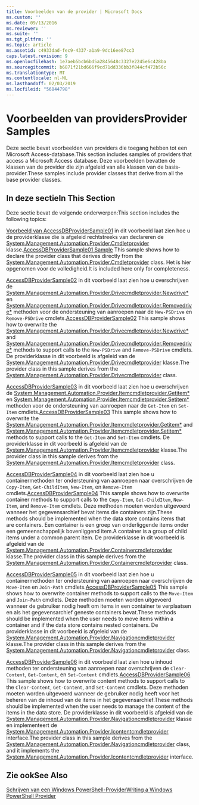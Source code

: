 ```yaml
---
title: Voorbeelden van de provider | Microsoft Docs
ms.custom: ''
ms.date: 09/13/2016
ms.reviewer: ''
ms.suite: ''
ms.tgt_pltfrm: ''
ms.topic: article
ms.assetid: c4933dad-fec9-4337-a1a9-9dc16ee87cc3
caps.latest.revision: 9
ms.openlocfilehash: 1e7aeb5bcb6bd5a2845648c3327e2245e6c428ba
ms.sourcegitcommit: b6871f21bd666f9cd71dd336bb3f844cf472b56c
ms.translationtype: MT
ms.contentlocale: nl-NL
ms.lasthandoff: 02/03/2019
ms.locfileid: "56844798"
---
```

# <a name="provider-samples"></a><span data-ttu-id="eee2d-102">Voorbeelden van providers</span><span class="sxs-lookup"><span data-stu-id="eee2d-102">Provider Samples</span></span>

<span data-ttu-id="eee2d-103">Deze sectie bevat voorbeelden van providers die toegang hebben tot een Microsoft Access-database.</span><span class="sxs-lookup"><span data-stu-id="eee2d-103">This section includes samples of providers that access a Microsoft Access database.</span></span> <span data-ttu-id="eee2d-104">Deze voorbeelden bevatten de klassen van de provider die zijn afgeleid van alle klassen van de basis-provider.</span><span class="sxs-lookup"><span data-stu-id="eee2d-104">These samples include provider classes that derive from all the base provider classes.</span></span>

## <a name="in-this-section"></a><span data-ttu-id="eee2d-105">In deze sectie</span><span class="sxs-lookup"><span data-stu-id="eee2d-105">In This Section</span></span>

<span data-ttu-id="eee2d-106">Deze sectie bevat de volgende onderwerpen:</span><span class="sxs-lookup"><span data-stu-id="eee2d-106">This section includes the following topics:</span></span>

<span data-ttu-id="eee2d-107">[Voorbeeld van AccessDBProviderSample01](./accessdbprovidersample01.md) in dit voorbeeld laat zien hoe u de providerklasse die is afgeleid rechtstreeks van declareren de [System.Management.Automation.Provider.Cmdletprovider](/dotnet/api/System.Management.Automation.Provider.CmdletProvider) klasse.</span><span class="sxs-lookup"><span data-stu-id="eee2d-107">[AccessDBProviderSample01 Sample](./accessdbprovidersample01.md) This sample shows how to declare the provider class that derives directly from the [System.Management.Automation.Provider.Cmdletprovider](/dotnet/api/System.Management.Automation.Provider.CmdletProvider) class.</span></span> <span data-ttu-id="eee2d-108">Het is hier opgenomen voor de volledigheid.</span><span class="sxs-lookup"><span data-stu-id="eee2d-108">It is included here only for completeness.</span></span>

<span data-ttu-id="eee2d-109">[AccessDBProviderSample02](./accessdbprovidersample02.md) in dit voorbeeld laat zien hoe u overschrijven de [System.Management.Automation.Provider.Drivecmdletprovider.Newdrive\*](/dotnet/api/System.Management.Automation.Provider.DriveCmdletProvider.NewDrive) en [ System.Management.Automation.Provider.Drivecmdletprovider.Removedrive\*](/dotnet/api/System.Management.Automation.Provider.DriveCmdletProvider.RemoveDrive) methoden voor de ondersteuning van aanroepen naar de `New-PSDrive` en `Remove-PSDrive` cmdlets.</span><span class="sxs-lookup"><span data-stu-id="eee2d-109">[AccessDBProviderSample02](./accessdbprovidersample02.md) This sample shows how to overwrite the [System.Management.Automation.Provider.Drivecmdletprovider.Newdrive\*](/dotnet/api/System.Management.Automation.Provider.DriveCmdletProvider.NewDrive) and [System.Management.Automation.Provider.Drivecmdletprovider.Removedrive\*](/dotnet/api/System.Management.Automation.Provider.DriveCmdletProvider.RemoveDrive) methods to support calls to the `New-PSDrive` and `Remove-PSDrive` cmdlets.</span></span> <span data-ttu-id="eee2d-110">De providerklasse in dit voorbeeld is afgeleid van de [System.Management.Automation.Provider.Drivecmdletprovider](/dotnet/api/System.Management.Automation.Provider.DriveCmdletProvider) klasse.</span><span class="sxs-lookup"><span data-stu-id="eee2d-110">The provider class in this sample derives from the [System.Management.Automation.Provider.Drivecmdletprovider](/dotnet/api/System.Management.Automation.Provider.DriveCmdletProvider) class.</span></span>

<span data-ttu-id="eee2d-111">[AccessDBProviderSample03](./accessdbprovidersample03.md) in dit voorbeeld laat zien hoe u overschrijven de [System.Management.Automation.Provider.Itemcmdletprovider.Getitem\*](/dotnet/api/System.Management.Automation.Provider.ItemCmdletProvider.GetItem) en [ System.Management.Automation.Provider.Itemcmdletprovider.Setitem\*](/dotnet/api/System.Management.Automation.Provider.ItemCmdletProvider.SetItem) methoden voor de ondersteuning van aanroepen naar de `Get-Item` en `Set-Item` cmdlets.</span><span class="sxs-lookup"><span data-stu-id="eee2d-111">[AccessDBProviderSample03](./accessdbprovidersample03.md) This sample shows how to overwrite the [System.Management.Automation.Provider.Itemcmdletprovider.Getitem\*](/dotnet/api/System.Management.Automation.Provider.ItemCmdletProvider.GetItem) and [System.Management.Automation.Provider.Itemcmdletprovider.Setitem\*](/dotnet/api/System.Management.Automation.Provider.ItemCmdletProvider.SetItem) methods to support calls to the `Get-Item` and `Set-Item` cmdlets.</span></span> <span data-ttu-id="eee2d-112">De providerklasse in dit voorbeeld is afgeleid van de [System.Management.Automation.Provider.Itemcmdletprovider](/dotnet/api/System.Management.Automation.Provider.ItemCmdletProvider) klasse.</span><span class="sxs-lookup"><span data-stu-id="eee2d-112">The provider class in this sample derives from the [System.Management.Automation.Provider.Itemcmdletprovider](/dotnet/api/System.Management.Automation.Provider.ItemCmdletProvider) class.</span></span>

<span data-ttu-id="eee2d-113">[AccessDBProviderSample04](./accessdbprovidersample04.md) in dit voorbeeld laat zien hoe u containermethoden ter ondersteuning van aanroepen naar overschrijven de `Copy-Item`, `Get-ChildItem`, `New-Item`, en `Remove-Item` cmdlets.</span><span class="sxs-lookup"><span data-stu-id="eee2d-113">[AccessDBProviderSample04](./accessdbprovidersample04.md) This sample shows how to overwrite container methods to support calls to the `Copy-Item`, `Get-ChildItem`, `New-Item`, and `Remove-Item` cmdlets.</span></span> <span data-ttu-id="eee2d-114">Deze methoden moeten worden uitgevoerd wanneer het gegevensarchief bevat items die containers zijn.</span><span class="sxs-lookup"><span data-stu-id="eee2d-114">These methods should be implemented when the data store contains items that are containers.</span></span> <span data-ttu-id="eee2d-115">Een container is een groep van onderliggende items onder een gemeenschappelijk bovenliggend item.</span><span class="sxs-lookup"><span data-stu-id="eee2d-115">A container is a group of child items under a common parent item.</span></span> <span data-ttu-id="eee2d-116">De providerklasse in dit voorbeeld is afgeleid van de [System.Management.Automation.Provider.Containercmdletprovider](/dotnet/api/System.Management.Automation.Provider.ContainerCmdletProvider) klasse.</span><span class="sxs-lookup"><span data-stu-id="eee2d-116">The provider class in this sample derives from the [System.Management.Automation.Provider.Containercmdletprovider](/dotnet/api/System.Management.Automation.Provider.ContainerCmdletProvider) class.</span></span>

<span data-ttu-id="eee2d-117">[AccessDBProviderSample05](./accessdbprovidersample05.md) in dit voorbeeld laat zien hoe u containermethoden ter ondersteuning van aanroepen naar overschrijven de `Move-Item` en `Join-Path` cmdlets.</span><span class="sxs-lookup"><span data-stu-id="eee2d-117">[AccessDBProviderSample05](./accessdbprovidersample05.md) This sample shows how to overwrite container methods to support calls to the `Move-Item` and `Join-Path` cmdlets.</span></span> <span data-ttu-id="eee2d-118">Deze methoden moeten worden uitgevoerd wanneer de gebruiker nodig heeft om items in een container te verplaatsen en als het gegevensarchief geneste containers bevat.</span><span class="sxs-lookup"><span data-stu-id="eee2d-118">These methods should be implemented when the user needs to move items within a container and if the data store contains nested containers.</span></span> <span data-ttu-id="eee2d-119">De providerklasse in dit voorbeeld is afgeleid van de [System.Management.Automation.Provider.Navigationcmdletprovider](/dotnet/api/System.Management.Automation.Provider.NavigationCmdletProvider) klasse.</span><span class="sxs-lookup"><span data-stu-id="eee2d-119">The provider class in this sample derives from the [System.Management.Automation.Provider.Navigationcmdletprovider](/dotnet/api/System.Management.Automation.Provider.NavigationCmdletProvider) class.</span></span>

<span data-ttu-id="eee2d-120">[AccessDBProviderSample06](./accessdbprovidersample06.md) in dit voorbeeld laat zien hoe u inhoud methoden ter ondersteuning van aanroepen naar overschrijven de `Clear-Content`, `Get-Content`, en `Set-Content` cmdlets.</span><span class="sxs-lookup"><span data-stu-id="eee2d-120">[AccessDBProviderSample06](./accessdbprovidersample06.md) This sample shows how to overwrite content methods to support calls to the `Clear-Content`, `Get-Content`, and `Set-Content` cmdlets.</span></span> <span data-ttu-id="eee2d-121">Deze methoden moeten worden uitgevoerd wanneer de gebruiker nodig heeft voor het beheren van de inhoud van de items in het gegevensarchief.</span><span class="sxs-lookup"><span data-stu-id="eee2d-121">These methods should be implemented when the user needs to manage the content of the items in the data store.</span></span> <span data-ttu-id="eee2d-122">De providerklasse in dit voorbeeld is afgeleid van de [System.Management.Automation.Provider.Navigationcmdletprovider](/dotnet/api/System.Management.Automation.Provider.NavigationCmdletProvider) klasse en implementeert de [ System.Management.Automation.Provider.Icontentcmdletprovider](/dotnet/api/System.Management.Automation.Provider.IContentCmdletProvider) interface.</span><span class="sxs-lookup"><span data-stu-id="eee2d-122">The provider class in this sample derives from the [System.Management.Automation.Provider.Navigationcmdletprovider](/dotnet/api/System.Management.Automation.Provider.NavigationCmdletProvider) class, and it implements the [System.Management.Automation.Provider.Icontentcmdletprovider](/dotnet/api/System.Management.Automation.Provider.IContentCmdletProvider) interface.</span></span>

## <a name="see-also"></a><span data-ttu-id="eee2d-123">Zie ook</span><span class="sxs-lookup"><span data-stu-id="eee2d-123">See Also</span></span>

[<span data-ttu-id="eee2d-124">Schrijven van een Windows PowerShell-Provider</span><span class="sxs-lookup"><span data-stu-id="eee2d-124">Writing a Windows PowerShell Provider</span></span>](./writing-a-windows-powershell-provider.md)